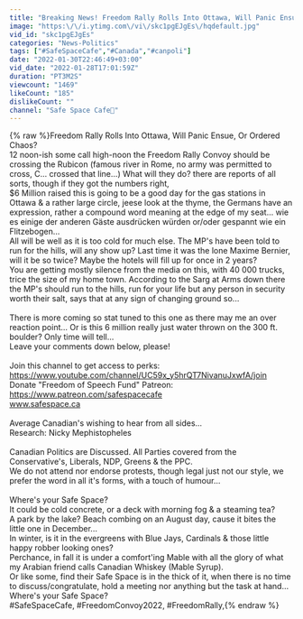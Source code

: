 ```yaml
---
title: "Breaking News! Freedom Rally Rolls Into Ottawa, Will Panic Ensue, Or Ordered Chaos?"
image: "https:\/\/i.ytimg.com\/vi\/skc1pgEJgEs\/hqdefault.jpg"
vid_id: "skc1pgEJgEs"
categories: "News-Politics"
tags: ["#SafeSpaceCafe","#Canada","#canpoli"]
date: "2022-01-30T22:46:49+03:00"
vid_date: "2022-01-28T17:01:59Z"
duration: "PT3M2S"
viewcount: "1469"
likeCount: "185"
dislikeCount: ""
channel: "Safe Space Cafe🍁"
---
```

{% raw %}Freedom Rally Rolls Into Ottawa, Will Panic Ensue, Or Ordered Chaos?<br />12 noon-ish some call high-noon the Freedom Rally Convoy should be crossing the Rubicon (famous river in Rome, no army was permitted to cross, C... crossed that line...)  What will they do? there are reports of all sorts, though if they got the numbers right,  <br />$6 Million raised this is going to be a good day for the gas stations in Ottawa &amp; a rather large circle, jeese look at the thyme, the Germans have an expression, rather a compound word meaning at the edge of my seat... wie es einige der anderen Gäste ausdrücken würden or/oder gespannt wie ein Flitzebogen...  <br />All will be well as it is too cold for much else.  The MP's have been told to run for the hills, will any show up? Last time it was the lone Maxime Bernier, will it be so twice? Maybe the hotels will fill up for once in 2 years? <br />You are getting mostly silence from the media on this, with 40 000 trucks,  trice the size of my home town.  According to the Sarg at Arms down there the MP's should run to the hills, run for your life but any person in security worth their salt, says that at any sign of changing ground so... <br /><br /> There is more coming so stat tuned to this one as there may me an over reaction point... Or is this 6 million really just water thrown on the 300 ft. boulder? Only time will tell...<br />Leave your comments down below, please!<br /><br />Join this channel to get access to perks:<br /><a rel="nofollow" target="blank" href="https://www.youtube.com/channel/UC59x_y5hrQT7NivanuJxwfA/join">https://www.youtube.com/channel/UC59x_y5hrQT7NivanuJxwfA/join</a><br />Donate &quot;Freedom of Speech Fund&quot; Patreon: <a rel="nofollow" target="blank" href="https://www.patreon.com/safespacecafe">https://www.patreon.com/safespacecafe</a><br />www.safespace.ca<br /><br />Average Canadian's wishing to hear from all sides...<br />Research: Nicky Mephistopheles <br /><br />Canadian Politics are Discussed.  All Parties covered from the Conservative's, Liberals, NDP, Greens &amp; the PPC.  <br />We do not attend nor endorse protests, though legal just not our style, we prefer the word in all it's forms, with a touch of humour...<br /><br />Where's your Safe Space?<br /> It could be cold concrete, or a deck with morning fog &amp; a steaming tea? <br />A park by the lake?  Beach combing on an August day, cause it bites the little one in December...  <br />In winter, is it in the evergreens with Blue Jays, Cardinals &amp; those little happy robber looking ones?<br />Perchance, in fall it is under a comfort'ing Mable with all the glory of what my Arabian friend calls Canadian Whiskey (Mable Syrup). <br />Or like some,  find their Safe Space is in the thick of it, when there is no time to discuss/congratulate, hold a meeting nor anything but the task at hand... <br />Where's your Safe Space?<br />#SafeSpaceCafe, #FreedomConvoy2022, #FreedomRally,{% endraw %}
